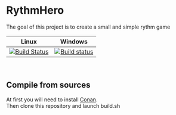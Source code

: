 # RythmHero
The goal of this project is to create a small and simple rythm game

| Linux          | Windows     |
| -------------- | ------------ |
| [![Build Status](https://github.com/Xwilarg/RythmHero/workflows/Linux%20CI/badge.svg)](https://github.com/Xwilarg/RythmHero/actions?query=workflow%3A%22Linux+CI%22) | [![Build status](https://github.com/Xwilarg/RythmHero/workflows/Windows%20CI/badge.svg)](https://github.com/Xwilarg/RythmHero/actions?query=workflow%3A%22Windows+CI%22) |
<br/>

## Compile from sources
At first you will need to install [Conan](https://conan.io/downloads).<br/>
Then clone this repository and launch build.sh
